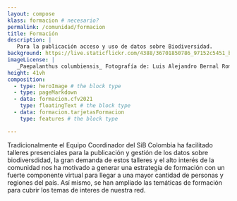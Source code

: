 ```yaml
---
layout: compose
klass: formacion # necesario?
permalink: /comunidad/formacion
title: Formación
description: |
   Para la publicación acceso y uso de datos sobre Biodiversidad.
background: https://live.staticflickr.com/4388/36701850786_97152c5451_b.jpg
imageLicense: |
   _Paepalanthus columbiensis_ Fotografía de: Luis Alejandro Bernal Romero vía [Flickr](https://flic.kr/p/fEEWsd)
height: 41vh
composition:
  - type: heroImage # the block type
  - type: pageMarkdown
  - data: formacion.cfv2021
    type: floatingText # the block type
  - data: formacion.tarjetasFormacion
    type: features # the block type

---
```


Tradicionalmente el Equipo Coordinador del SiB Colombia ha facilitado talleres presenciales para la publicación y gestión de los datos sobre biodiversdidad, la gran demanda de estos talleres y el alto interés de la comunidad nos ha motivado a generar una estrategía de formación con un fuerte componente virtual para llegar a una mayor cantidad de personas y regiones del país. Así mismo, se han ampliado las temáticas de formación para cubrir los temas de interes de nuestra red.
